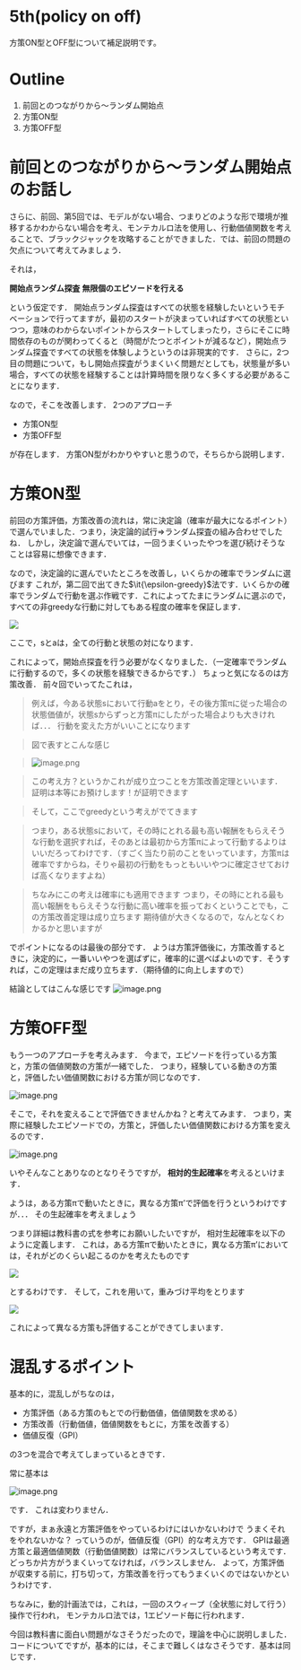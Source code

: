 # 5th(policy on off)
方策ON型とOFF型について補足説明です。

# Outline
1. 前回とのつながりから～ランダム開始点
2. 方策ON型
3. 方策OFF型

# 前回とのつながりから～ランダム開始点のお話し
さらに、前回、第5回では、モデルがない場合、つまりどのような形で環境が推移するかわからない場合を考え、モンテカルロ法を使用し、行動価値関数を考えることで、ブラックジャックを攻略することができました．では、前回の問題の欠点について考えてみましょう．

それは，

**開始点ランダム探査**
**無限個のエピソードを行える**

という仮定です．
開始点ランダム探査はすべての状態を経験したいというモチベーションで行ってますが，最初のスタートが決まっていればすべての状態といつつ，意味のわからないポイントからスタートしてしまったり，さらにそこに時間依存のものが関わってくると（時間がたつとポイントが減るなど），開始点ランダム探査ですべての状態を体験しようというのは非現実的です．
さらに，2つ目の問題について，もし開始点探査がうまくいく問題だとしても，状態量が多い場合，すべての状態を経験することは計算時間を限りなく多くする必要があることになります．

なので，そこを改善します．
2つのアプローチ

- 方策ON型
- 方策OFF型

が存在します．
方策ON型がわかりやすいと思うので，そちらから説明します．

# 方策ON型
前回の方策評価，方策改善の流れは，常に決定論（確率が最大になるポイント）で選んでいました．つまり，決定論的試行⇒ランダム探査の組み合わせでしたね．
しかし，決定論で選んでいては，一回うまくいったやつを選び続けそうなことは容易に想像できます．

なので，決定論的に選んでいたところを改善し，いくらかの確率でランダムに選びます
これが，第二回で出てきた$\it{\epsilon-greedy}$法です．いくらかの確率でランダムで行動を選ぶ作戦です．これによってたまにランダムに選ぶので，すべての非greedyな行動に対してもある程度の確率を保証します．

<img src= "https://latex.codecogs.com/gif.latex?\pi(s,&space;a)&space;>&space;0" />

ここで，sとaは，全ての行動と状態の対になります．

これによって，開始点探査を行う必要がなくなりました．（一定確率でランダムに行動するので，多くの状態を経験できるからです．）
ちょっと気になるのは方策改善．
前々回でいってたこれは，

>例えば，今ある状態sにおいて行動aをとり，その後方策πに従った場合の状態価値が，状態sからずっと方策πにしたがった場合よりも大きければ．．．
行動を変えた方がいいことになります

>図で表すとこんな感じ

>![image.png](https://qiita-image-store.s3.amazonaws.com/0/261584/a9a55751-921d-fc50-c018-d6906436de7f.png)

>この考え方？というかこれが成り立つことを方策改善定理といいます．
証明は本等にお預けします！が証明できます

>そして，ここでgreedyという考えがでてきます

>つまり，ある状態sにおいて，その時にとれる最も高い報酬をもらえそうな行動を選択すれば，そのあとは最初から方策πによって行動するよりはいいだろってわけです．（すごく当たり前のことをいっています，方策πは確率ですからね，そりゃ最初の行動をもっともいいやつに確定させておけば高くなりますよね）

>ちなみにこの考えは確率にも適用できます
つまり，その時にとれる最も高い報酬をもらえそうな行動に高い確率を振っておくということでも，この方策改善定理は成り立ちます
期待値が大きくなるので，なんとなくわかるかと思いますが

でポイントになるのは最後の部分です．
ようは方策評価後に，方策改善するときに，決定的に，一番いいやつを選ばずに，確率的に選べばよいのです．そうすれば，この定理はまだ成り立ちます．（期待値的に向上しますので）

結論としてはこんな感じです
![image.png](https://qiita-image-store.s3.amazonaws.com/0/261584/aa376120-3685-1bb2-dd38-85dd4f3089b4.png)


# 方策OFF型
もう一つのアプローチを考えみます．
今まで，エピソードを行っている方策と，方策の価値関数の方策が一緒でした．
つまり，経験している動きの方策と，評価したい価値関数における方策が同じなのです．

![image.png](https://qiita-image-store.s3.amazonaws.com/0/261584/7fe027d4-d801-5ef0-c54a-2ea58af7d963.png)

そこで，それを変えることで評価できませんかね？と考えてみます．
つまり，実際に経験したエピソードでの，方策と，評価したい価値関数における方策を変えるのです．

![image.png](https://qiita-image-store.s3.amazonaws.com/0/261584/35be5f25-b00c-96f7-09e1-35ac72932eda.png)


いやそんなことありなのとなりそうですが，
**相対的生起確率**を考えるといけます．

ようは，ある方策πで動いたときに，異なる方策π’で評価を行うというわけですが．．．
その生起確率を考えましょう

つまり詳細は教科書の式を参考にお願いしたいですが，
相対生起確率を以下のように定義します．
これは，ある方策πで動いたときに，異なる方策π’においては，それがどのくらい起こるのかを考えたものです

<img src= "https://latex.codecogs.com/gif.latex?\frac{p_i(s_t)}{p'_i(s_t)}&space;=&space;\prod_{k=t}^{T_i(s)-1}&space;\frac{\pi(s_k,&space;a_k)}{\pi'(s_k,&space;a_k)}" />

とするわけです．
そして，これを用いて，重みづけ平均をとります

<img src= "https://latex.codecogs.com/gif.latex?V(s)&space;=&space;\frac&space;{\sum_{k=t}^{n_s}\frac{p_i(s_t)}{p'_i(s_t)}R_i(s)}{&space;\sum_{k=t}^{n_s}\frac{p_i(s_t)}{p'_i(s_t)}}" />

これによって異なる方策も評価することができてしまいます．

# 混乱するポイント
基本的に，混乱しがちなのは，

- 方策評価（ある方策のもとでの行動価値，価値関数を求める）
- 方策改善（行動価値，価値関数をもとに，方策を改善する）
- 価値反復（GPI）

の3つを混合で考えてしまっているときです．

常に基本は

![image.png](https://qiita-image-store.s3.amazonaws.com/0/261584/28a50cee-d6fb-edf2-de4a-bae89563b017.png)

です．
これは変わりません．

ですが，まぁ永遠と方策評価をやっているわけにはいかないわけで
うまくそれをやれないかな？
っていうのが，価値反復（GPI）的な考え方です．
GPIは最適方策と最適価値関数（行動価値関数）は常にバランスしているという考えです．
どっちか片方がうまくいってなければ，バランスしません．
よって，方策評価が収束する前に，打ち切って，方策改善を行ってもうまくいくのではないかというわけです．

ちなみに，動的計画法では，これは，一回のスウィープ（全状態に対して行う）操作で行われ，
モンテカルロ法では，1エピソード毎に行われます．

今回は教科書に面白い問題がなさそうだったので，理論を中心に説明しました．
コードについてですが，基本的には，そこまで難しくはなさそうです．基本は同じです．
